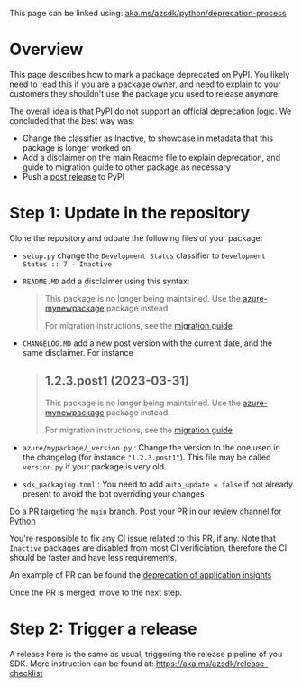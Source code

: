 This page can be linked using: [aka.ms/azsdk/python/deprecation-process](https://aka.ms/azsdk/python/deprecation-process)

# Overview

This page describes how to mark a package deprecated on PyPI. You likely need to read this if you are a package owner, and need to explain to your customers 
they shouldn't use the package you used to release anymore.

The overall idea is that PyPI do not support an official deprecation logic. We concluded that the best way was:
- Change the classifier as Inactive, to showcase in metadata that this package is longer worked on
- Add a disclaimer on the main Readme file to explain deprecation, and guide to migration guide to other package as necessary
- Push a [post release](https://peps.python.org/pep-0440/#post-releases) to PyPI

# Step 1: Update in the repository

Clone the repository and udpate the following files of your package:
- `setup.py` change the `Development Status` classifier to `Development Status :: 7 - Inactive`
- `README.MD` add a disclaimer using this syntax:

   > This package is no longer being maintained. Use the [azure-mynewpackage](https://pypi.org/project/azure-mynewpackage/) package instead.
   >
   > For migration instructions, see the [migration guide](https://aka.ms/azsdk/python/migrate/my-new-package).

- `CHANGELOG.MD` add a new post version with the current date, and the same disclaimer. For instance

   > ## 1.2.3.post1 (2023-03-31)
   >
   > This package is no longer being maintained. Use the [azure-mynewpackage](https://pypi.org/project/azure-mynewpackage/) package instead.
   >
   > For migration instructions, see the [migration guide](https://aka.ms/azsdk/python/migrate/my-new-package).

- `azure/mypackage/_version.py` : Change the version to the one used in the changelog (for instance `"1.2.3.post1"`). This file may be called `version.py` if your package is very old.
- `sdk_packaging.toml` : You need to add `auto_update = false` if not already present to avoid the bot overriding your changes

Do a PR targeting the `main` branch. Post your PR in our [review channel for Python](https://teams.microsoft.com/l/channel/19%3a4175567f1e154a80ab5b88cbd22ea92f%40thread.skype/Language%2520-%2520Python%2520-%2520Reviews?groupId=3e17dcb0-4257-4a30-b843-77f47f1d4121&tenantId=72f988bf-86f1-41af-91ab-2d7cd011db47)

You're responsible to fix any CI issue related to this PR, if any. Note that `Inactive` packages are disabled from most CI verificiation, therefore the CI should be faster and
have less requirements.

An example of PR can be found the [deprecation of application insights](https://github.com/Azure/azure-sdk-for-python/pull/23024/files)

Once the PR is merged, move to the next step.

# Step 2: Trigger a release 

A release here is the same as usual, triggering the release pipeline of you SDK. More instruction can be found at: https://aka.ms/azsdk/release-checklist

